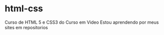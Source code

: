 # html-css
 Curso de HTML 5 e CSS3 do Curso em Video
 Estou aprendendo por meus sites em repositorios
